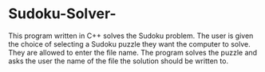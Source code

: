# Sudoku-Solver-
This program written in C++ solves the Sudoku problem.
The user is given the choice of selecting a Sudoku puzzle they want the computer to solve. 
They are allowed to enter the file name.
The program solves the puzzle and asks the user the name of the file the solution should be written to.
